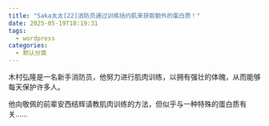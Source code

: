 ```yaml
---
title: "Saka太太[22]消防员通过训练括约肌来获取额外的蛋白质！"
date: 2025-05-19T18:19:31
tags:
  - wordpress
categories:
  - 默认分类
---
```








木村弘隆是一名新手消防员，他努力进行肌肉训练，以拥有强壮的体魄，从而能够每天保护许多人。



他向敬佩的前辈安西结辉请教肌肉训练的方法，但似乎与一种特殊的蛋白质有关……

